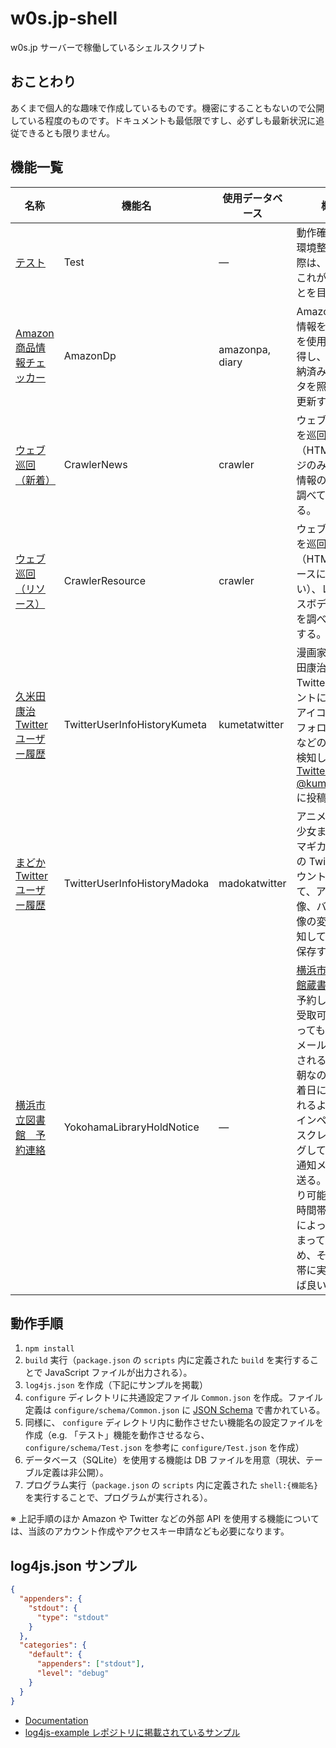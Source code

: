 # w0s.jp-shell

w0s.jp サーバーで稼働しているシェルスクリプト

## おことわり

あくまで個人的な趣味で作成しているものです。機密にすることもないので公開している程度のものです。ドキュメントも最低限ですし、必ずしも最新状況に追従できるとも限りません。

## 機能一覧

| 名称 | 機能名 | 使用データベース | 概要 |
|-|-|-|-|
| [テスト](src/component/Test.ts) | Test | ― | 動作確認用。環境整備する際は、まずはこれが動くことを目指す。 |
| [Amazon 商品情報チェッカー](src/component/AmazonDp.ts) | AmazonDp | amazonpa, diary | Amazon 商品情報を PA-API を使用して取得し、 DB に格納済みのデータを照合して更新する。 |
| [ウェブ巡回（新着）](src/component/CrawlerNews.ts) | CrawlerNews | crawler | ウェブページを巡回し（HTML ページのみ）、新着情報の差分を調べて通知する。 |
| [ウェブ巡回（リソース）](src/component/CrawlerResource.ts) | CrawlerResource | crawler | ウェブページを巡回し（HTML リソースに限らない）、レスポンスボディの差分を調べて通知する。 |
| [久米田康治 Twitter ユーザー履歴](src/component/TwitterUserInfoHistoryKumeta.ts) | TwitterUserInfoHistoryKumeta | kumetatwitter | 漫画家、久米田康治の Twitter アカウントについて、アイコン画像やフォロワー数などの変更を検知して [Twitter: @kumeta_icon](https://twitter.com/kumeta_icon) に投稿する。 |
| [まどか Twitter ユーザー履歴](src/component/TwitterUserInfoHistoryMadoka.ts) | TwitterUserInfoHistoryMadoka | madokatwitter | アニメ『魔法少女まどか☆マギカ』関連の Twitter アカウントについて、アイコン画像、バナー画像の変更を検知して履歴を保存する。 |
| [横浜市立図書館　予約連絡](src/component/YokohamaLibraryHoldNotice.ts) | YokohamaLibraryHoldNotice | ― | [横浜市立図書館蔵書検索](https://opac.lib.city.yokohama.lg.jp/opac/)で予約した本は受取可能になっても予約連絡メールが送信されるのは翌朝なので、到着日に受け取れるようログインページをスクレイピングして独自に通知メールを送る。（受け取り可能になる時間帯は各館によって概ね決まっているため、その時間帯に実行すれば良い） |

## 動作手順

1. `npm install`
1. `build` 実行（`package.json` の `scripts` 内に定義された `build` を実行することで JavaScript ファイルが出力される）。
1. `log4js.json` を作成（下記にサンプルを掲載）
1. `configure` ディレクトリに共通設定ファイル `Common.json` を作成。ファイル定義は `configure/schema/Common.json` に [JSON Schema](https://json-schema.org/) で書かれている。
1. 同様に、 `configure` ディレクトリ内に動作させたい機能名の設定ファイルを作成（e.g. 「テスト」機能を動作させるなら、 `configure/schema/Test.json` を参考に `configure/Test.json` を作成）
1. データベース（SQLite）を使用する機能は DB ファイルを用意（現状、テーブル定義は非公開）。
1. プログラム実行（`package.json` の `scripts` 内に定義された `shell:{機能名}` を実行することで、プログラムが実行される）。

※ 上記手順のほか Amazon や Twitter などの外部 API を使用する機能については、当該のアカウント作成やアクセスキー申請なども必要になります。

## log4js.json サンプル

```json
{
  "appenders": {
    "stdout": {
      "type": "stdout"
    }
  },
  "categories": {
    "default": {
      "appenders": ["stdout"],
      "level": "debug"
    }
  }
}
```

- [Documentation](https://log4js-node.github.io/log4js-node/)
- [log4js-example レポジトリに掲載されているサンプル](https://github.com/log4js-node/log4js-example/blob/master/config/log4js.json)
